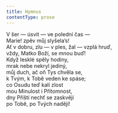 ```yaml
---
title: Hymnus
contentType: prose
---
```


<section>

V šer — úsvit — ve polední čas —  
Marie! zpěv můj slyšela’s!  
Ať v dobru, zlu — v ples, žal — vzplá hruď,  
vždy, Matko Boží, se mnou buď!  
Když lesklé spěly hodiny,  
mrak nebe nekryl jediný,  
můj duch, ač oň Tys chvěla se,  
k Tvým, k Tobě veden ke spáse;  
co Osudu teď kalí zlost  
mou Minulost i Přítomnost,  
dny Příští nechť se zaskvějí  
po Tobě, po Tvých nadějí!

</section>
